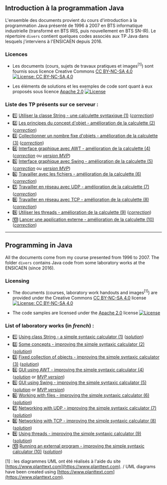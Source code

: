 ## Introduction à la programmation Java

L'ensemble des documents provient du cours d'introduction à la programmation Java présenté de 1996 à 2007 en BTS informatique industrielle (transformé en BTS IRIS, puis nouvellement en BTS SN-IR). Le répertoire `divers` contient quelques codes associés aux TP Java dans lesquels j'interviens à l'ENSICAEN depuis 2016. 

### Licences

* Les documents (cours, sujets de travaux pratiques et images<sup>[1]</sup>) sont fournis sous licence Creative Commons [CC BY-NC-SA 4.0](https://creativecommons.org/licenses/by-nc-sa/4.0/) [![License: CC BY-NC-SA 4.0](https://img.shields.io/badge/License-CC%20BY--NC--SA%204.0-lightgrey.svg)](http://creativecommons.org/licenses/by-nc-sa/4.0/) 

* Les éléments de solutions et les exemples de code sont quant à eux proposés sous licence [Apache 2.0](http://www.apache.org/licenses/LICENSE-2.0) [![License](https://img.shields.io/badge/License-Apache%202.0-blue.svg)](https://opensource.org/licenses/Apache-2.0)

### Liste des TP présents sur ce serveur : ###
- :one: [Utiliser la classe String - une calculette syntaxique (1)](sujets/tpjava01.md) (_[correction](correction/corrige_tp01)_)
- :two: [Les principes du concept d'objet - amélioration de la calculette (2)](sujets/tpjava02.md) (_[correction](correction/corrige_tp02)_)
- :three: [Collectionner un nombre fixe d'objets - amélioration de la calculette (3)](sujets/tpjava03.md) (_[correction](correction/corrige_tp04)_)
- :four: [Interface graphique avec AWT - amélioration de la calculette (4)](sujets/tpjava04.md) (_[correction](correction/corrige_tp04)_ ou _[version MVP](correction/corrige_tp04_mvp)_)
- :five: [Interface graphique avec Swing - amélioration de la calculette (5)](sujets/tpjava05.md) (_[correction](correction/corrige_tp05)_ ou _[version MVP](correction/corrige_tp05_mvp)_)
- :six: [Travailler avec les fichiers - amélioration de la calculette (6)](sujets/tpjava06.md) (_[correction](correction/corrige_tp06)_)
- :seven: [Travailler en réseau avec UDP - amélioration de la calculette (7)](sujets/tpjava07.md) (_[correction](correction/corrige_tp07)_)
- :eight: [Travailler en réseau avec TCP - amélioration de la calculette (8)](sujets/tpjava08.md) (_[correction](correction/corrige_tp08)_)
- :nine: [Utiliser les threads - amélioration de la calculette (9)](sujets/tpjava09.md) (_[correction](correction/corrige_tp09)_)
- :keycap_ten: [Lancer une application externe - amélioration de la calculette (10)](sujets/tpjava10.md) (_[correction](correction/corrige_tp10)_)

-----

## Programming in Java

All the documents come from my course presented from 1996 to 2007. The folder ```divers``` contains Java code from some laboratory works at the ENSICAEN (since 2016). 

### Licensing

* The documents (courses, laboratory work handouts and images<sup>[1]</sup>) are provided under the Creative Commons [CC BY-NC-SA 4.0](https://creativecommons.org/licenses/by-nc-sa/4.0/) license [![License: CC BY-NC-SA 4.0](https://img.shields.io/badge/License-CC%20BY--NC--SA%204.0-lightgrey.svg)](http://creativecommons.org/licenses/by-nc-sa/4.0/) 

* The code samples are licensed under the [Apache 2.0](http://www.apache.org/licenses/LICENSE-2.0) license [![License](https://img.shields.io/badge/License-Apache%202.0-blue.svg)](https://opensource.org/licenses/Apache-2.0)

### List of laboratory works (in _french_) : ###
- :one: [Using class String - a simple syntaxic calculator (1)](sujets/tpjava01.md) (_[solution](correction/corrige_tp01)_)
- :two: [Some concepts - improving the simple syntaxic calculator (2)](sujets/tpjava02.md) (_[solution](correction/corrige_tp02)_)
- :three: [Fixed collection of objects - improving the simple syntaxic calculator (3)](sujets/tpjava03.md) (_[solution](correction/corrige_tp03)_)
- :four: [GUI using AWT - improving the simple syntaxic calculator (4)](sujets/tpjava04.md) (_[solution](correction/corrige_tp04)_ or _[MVP version](correction/corrige_tp04_mvp)_)
- :five: [GUI using Swing - improving the simple syntaxic calculator (5)](sujets/tpjava05.md) (_[solution](correction/corrige_tp05)_ or _[MVP version](correction/corrige_tp05_mvp)_)
- :six: [Working with files - improving the simple syntaxic calculator (6)](sujets/tpjava06.md) (_[solution](correction/corrige_tp06)_)
- :seven: [Networking with UDP - improving the simple syntaxic calculator (7)](sujets/tpjava07.md) (_[solution](correction/corrige_tp07)_)
- :eight: [Networking with TCP - improving the simple syntaxic calculator (8)](sujets/tpjava08.md) (_[solution](correction/corrige_tp08)_)
- :nine: [Using threads - improving the simple syntaxic calculator (9)](sujets/tpjava09.md) (_[solution](correction/corrige_tp09)_)
- :keycap_ten: [Running an external program - improving the simple syntaxic calculator (10)](sujets/tpjava10.md) (_[solution](correction/corrige_tp10)_)


[1] : les diagrammes UML ont été réalisés à l'aide du site [https://www.planttext.com](https://www.planttext.com). /
 UML diagrams have been created using [https://www.planttext.com](https://www.planttext.com).
